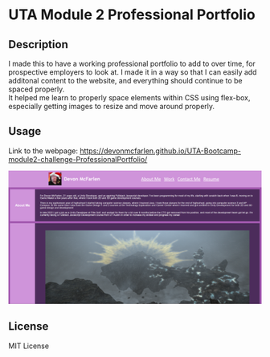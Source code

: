 # UTA Module 2 Professional Portfolio

## Description

I made this to have a working professional portfolio to add to over time, for prospective employers to
look at. I made it in a way so that I can easily add additonal content to the website, and everything should
continue to be spaced properly. 
<br>
It helped me learn to properly space elements within CSS using flex-box, especially getting images to resize
and move around properly.

## Usage

Link to the webpage: https://devonmcfarlen.github.io/UTA-Bootcamp-module2-challenge-ProfessionalPortfolio/

![alt text](./assets/images/website-screenshot.png)


## License

MIT License